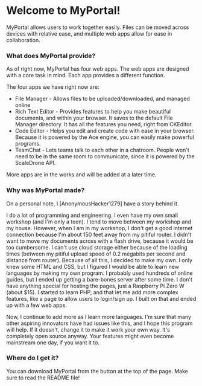 # Welcome to MyPortal!

MyPortal allows users to work together easily. Files can be moved across devices with relative ease, and multiple web apps allow for ease in collaboration.

### What does MyPortal provide?

As of right now, MyPortal has four web apps. The web apps are designed with a core task in mind. Each app provides a different function.

The four apps we have right now are:

* File Manager - Allows files to be uploaded/downloaded, and managed online
* Rich Text Editor - Provides features to help you make beautiful documents, and within your browser. It saves to the default File Manager directory. It has all the features you need, right from CKEditor.
* Code Editor - Helps you edit and create code with ease in your browser. Because it is powered by the Ace engine, you can easily make powerful programs.
* TeamChat - Lets teams talk to each other in a chatroom. People won't need to be in the same room to communicate, since it is powered by the ScaleDrone API.

More apps are in the works and will be added at a later time.

### Why was MyPortal made?

On a personal note, I [AnonymousHacker1279] have a story behind it.

  I do a lot of programming and engineering. I even have my own small workshop (and I'm only a teen). I tend to move between my workshop and my house. However, when I am in my workshop, I don't get a good internet connection because I'm about 150 feet away from my pitiful router. I didn't want to move my documents across with a flash drive, because it would be too cumbersome. I can't use cloud storage either because of the loading times (between my pitiful upload speed of 0.2 megabits per second and distance from router). Because of all this, I decided to make my own. I only knew some HTML and CSS, but I figured I would be able to learn new languages by making my own program. I probably used hundreds of online guides, but I ended up getting a bare-bones server after some time. I don't have anything special for hosting the pages, just a Raspberry Pi Zero W (about $15). I started to learn PHP, and that let me add more complex features, like a page to allow users to login/sign up. I built on that and ended up with a few web apps. 
  
  Now, I continue to add more as I learn more languages. I'm sure that many other aspiring innovators have had issues like this, and I hope this program will help. If it doesn't, change it to make it work your own way. It's completely open source anyway. Your features might even become mainstream one day, if you want it to.

### Where do I get it?

You can download MyPortal from the button at the top of the page. Make sure to read the README file!
